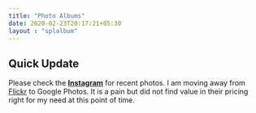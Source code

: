 ```yaml
---
title: "Photo Albums"
date: 2020-02-23T20:17:21+05:30
layout : "splalbum"
---
```

## Quick Update ##
Please check the **[Instagram](https://www.instagram.com/s.a.n.t.m/)**  for recent photos. I am moving away from [Flickr](https://www.flickr.com/photos/santm/) to Google Photos. It is a pain but did not find value in their pricing right for my need at this point of time.